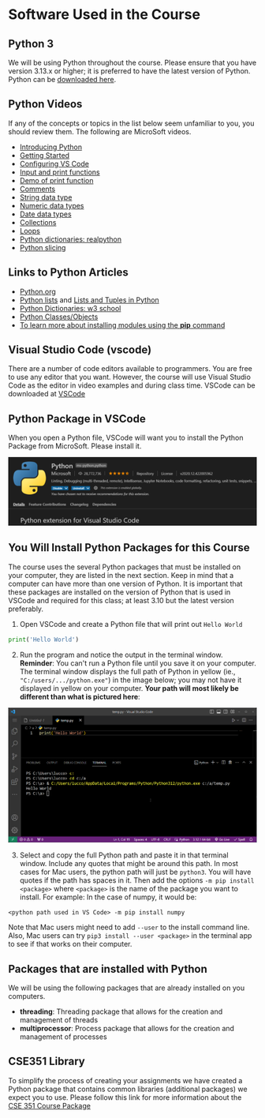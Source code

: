 # Software Used in the Course

## Python 3

We will be using Python throughout the course. Please ensure that you have version 3.13.x or higher; it is preferred to have the latest version of Python. Python can be [downloaded here](https://www.python.org/downloads/).
 

## Python Videos

If any of the concepts or topics in the list below seem unfamiliar to you, you should review them. The following are MicroSoft videos.

- [Introducing Python](https://www.youtube.com/watch?v=7XOhibxgBlQ&list=PLlrxD0HtieHhS8VzuMCfQD4uJ9yne1mE6&index=2)
- [Getting Started](https://www.youtube.com/watch?v=CXZYvNRIAKM&list=PLlrxD0HtieHhS8VzuMCfQD4uJ9yne1mE6&index=3)
- [Configuring VS Code](https://www.youtube.com/watch?v=EU8eayHWoZg&list=PLlrxD0HtieHhS8VzuMCfQD4uJ9yne1mE6&index=4)
- [Input and print functions](https://www.youtube.com/watch?v=FhoASwgvZHk&list=PLlrxD0HtieHhS8VzuMCfQD4uJ9yne1mE6&index=5)
- [Demo of print function](https://www.youtube.com/watch?v=FhoASwgvZHk&list=PLlrxD0HtieHhS8VzuMCfQD4uJ9yne1mE6&index=6)
- [Comments](https://www.youtube.com/watch?v=kEuVvUc1Zec&list=PLlrxD0HtieHhS8VzuMCfQD4uJ9yne1mE6&index=7)
- [String data type](https://www.youtube.com/watch?v=FhoASwgvZHk&list=PLlrxD0HtieHhS8VzuMCfQD4uJ9yne1mE6&index=9)
- [Numeric data types](https://www.youtube.com/watch?v=FhoASwgvZHk&list=PLlrxD0HtieHhS8VzuMCfQD4uJ9yne1mE6&index=13)
- [Date data types](https://www.youtube.com/watch?v=o1dlxoHxdHU&list=PLlrxD0HtieHhS8VzuMCfQD4uJ9yne1mE6&index=15)
- [Collections](https://www.youtube.com/watch?v=beA8IsY3mQs&list=PLlrxD0HtieHhS8VzuMCfQD4uJ9yne1mE6&index=25)
- [Loops](https://www.youtube.com/watch?v=LrOAl8vUFHY&[list=PLlrxD0HtieHhS8VzuMCfQD4uJ9yne1mE6&index=27)
- [Python dictionaries: realpython](https://realpython.com/lessons/dictionary-python/)
- [Python slicing](https://www.youtube.com/watch?v=ajrtAuDg3yw)

## Links to Python Articles

- [Python.org](https://www.python.org/)
- [Python lists](https://www.w3schools.com/python/python_lists.asp)
and [Lists and Tuples in Python](https://realpython.com/courses/lists-tuples-python/)
- [Python Dictionaries: w3 school](https://www.w3schools.com/python/python_dictionaries.asp) 
- [Python Classes/Objects](https://www.w3schools.com/python/python_classes.asp)
- [To learn more about installing modules using the **pip** command](https://docs.python.org/3/installing/index.html#basic-usage)
 

## Visual Studio Code (vscode)

There are a number of code editors available to programmers. You are free to use any editor that you want. However, the course will use Visual Studio Code as the editor in video examples and during class time. VSCode can be downloaded at [VSCode](https://code.visualstudio.com)

## Python Package in VSCode 

When you open a Python file, VSCode will want you to install the Python Package from MicroSoft. Please install it.

![](assets/code-python-package.png)

## You Will Install Python Packages for this Course

The course uses the several Python packages that must be installed on your computer, they are listed in the next section. Keep in mind that a computer can have more than one version of Python. It is important that these packages are installed on the version of Python that is used in VSCode and required for this class; at least 3.10 but the latest version preferably.

1. Open VSCode and create a Python file that will print out `Hello World`

```python
print('Hello World')
```

2. Run the program and notice the output in the terminal window. **Reminder**: You can't run a Python file until you save it on your computer. The terminal window displays the full path of Python in yellow (ie., `"C:/users/.../python.exe"`) in the image below; you may not have it displayed in yellow on your computer. **Your path will most likely be different than what is pictured here**:


![](assets/running-python.png)


3. Select and copy the full Python path and paste it in that terminal window. Include any quotes that might be around this path. In most cases for Mac users, the python path will just be `python3`. You will have quotes if the path has spaces in it. Then add the options `-m pip install <package>` where `<package>` is the name of the package you want to install. For example: In the case of numpy, it would be:

```
<python path used in VS Code> -m pip install numpy
```

Note that Mac users might need to add `--user` to the install command line. Also, Mac users can try `pip3 install --user <package>` in the terminal app to see if that works on their computer.


## Packages that are installed with Python

We will be using the following packages that are already installed on you computers.

- **threading**: Threading package that allows for the creation and management of threads
- **multiprocessor**: Process package that allows for the creation and management of processes


## CSE351 Library

To simplify the process of creating your assignments we have created a Python package that contains common libraries (additional packages) we expect you to use. Please follow this link for more information about the [CSE 351 Course Package](package.md)